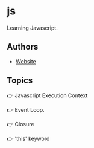 # js
Learning Javascript.

## Authors

- [Website](https://sushilchelsea.github.io/js/index.html)


## Topics

👉 Javascript Execution Context

👉 Event Loop.

👉 Closure

👉 'this' keyword
